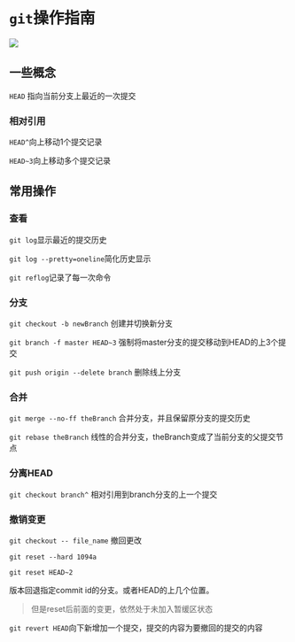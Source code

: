 # `git`操作指南 #



![](http://on0m38azq.bkt.clouddn.com/18-5-22/91985389.jpg)



## 一些概念 ##

`HEAD` 指向当前分支上最近的一次提交



### 相对引用 ###

`HEAD^`向上移动1个提交记录

`HEAD~3`向上移动多个提交记录



## 常用操作 ##



### 查看 ###

`git log`显示最近的提交历史

`git log --pretty=oneline`简化历史显示

`git reflog`记录了每一次命令



### 分支 ###

`git checkout -b newBranch` 创建并切换新分支 

`git branch -f master HEAD~3` 强制将master分支的提交移动到HEAD的上3个提交

`git push origin --delete branch` 删除线上分支



### 合并 ###

`git merge --no-ff theBranch` 合并分支，并且保留原分支的提交历史

`git rebase theBranch` 线性的合并分支，theBranch变成了当前分支的父提交节点 



### 分离HEAD ###

`git checkout branch^` 相对引用到branch分支的上一个提交



### 撤销变更 ###

`git checkout -- file_name` 撤回更改

`git reset --hard 1094a` 

`git reset HEAD~2`

版本回退指定commit id的分支。或者HEAD的上几个位置。

> 但是reset后前面的变更，依然处于未加入暂缓区状态

`git revert HEAD`向下新增加一个提交，提交的内容为要撤回的提交的内容